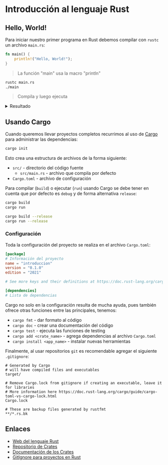 # Introducción al lenguaje Rust

## Hello, World!

Para iniciar nuestro primer programa en Rust debemos compilar con `rustc` un archivo `main.rs`:

```rust
fn main() {
    println!("Hello, World!");
}
```

> La función "main" usa la macro "println"

```bash
rustc main.rs
./main
```

> Compila y luego ejecuta

<details>
    <summary>Resultado</summary>
    <pre>Hello, World!</pre>
</details>

## Usando Cargo

Cuando queremos llevar proyectos completos recurrimos al uso de [Cargo](https://doc.rust-lang.org/cargo/) para administrar las dependencias:

```bash
cargo init
```

Esto crea una estructura de archivos de la forma siguiente:

* `src/` - directorio del código fuente
    * `src/main.rs` - archivo que compila por defecto
* `Cargo.toml` - archivo de configuración

Para compilar (`build`) o ejecutar (`run`) usando Cargo se debe tener en cuenta que por defecto es `debug` y de forma alternativa `release`:

```bash
cargo build
cargo run

cargo build --release
cargo run --release
```

### Configuración

Toda la configuración del proyecto se realiza en el archivo `Cargo.toml`:

```toml
[package]
# Información del proyecto
name = "introduccion"
version = "0.1.0"
edition = "2021"

# See more keys and their definitions at https://doc.rust-lang.org/cargo/reference/manifest.html

[dependencies]
# Lista de dependencias
```

Cargo no solo en la configuración resulta de mucha ayuda, pues también ofrece otras funciones entre las principales, tenemos:

* `cargo fmt` - dar formato al código
* `cargo doc` - crear una documentación del código
* `cargo test` - ejecuta las funciones de testing
* `cargo add <crate_name>` - agrega dependencias al archivo `Cargo.toml`
* `cargo install <app_name>` - instalar nuevas herramientas

Finalmente, al usar repositorios `git` es recomendable agregar el siguiente `.gitignore`:

```
# Generated by Cargo
# will have compiled files and executables
target/

# Remove Cargo.lock from gitignore if creating an executable, leave it for libraries
# More information here https://doc.rust-lang.org/cargo/guide/cargo-toml-vs-cargo-lock.html
Cargo.lock

# These are backup files generated by rustfmt
**/*.rs.bk
```

## Enlaces

* [Web del lenguaje Rust](https://www.rust-lang.org/)
* [Repositorio de Crates](https://crates.io/)
* [Documentación de los Crates](https://docs.rs/)
* [GitIgnore para proyectos en Rust](https://github.com/github/gitignore/blob/main/Rust.gitignore)
